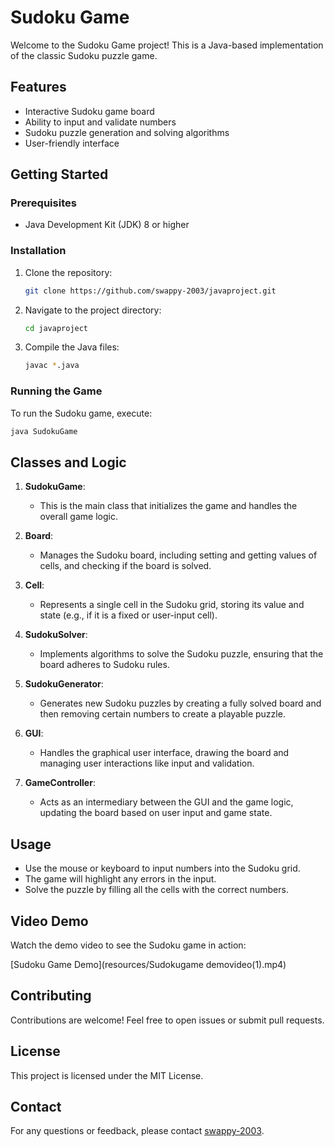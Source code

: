 
# Sudoku Game

Welcome to the Sudoku Game project! This is a Java-based implementation of the classic Sudoku puzzle game.

## Features

- Interactive Sudoku game board
- Ability to input and validate numbers
- Sudoku puzzle generation and solving algorithms
- User-friendly interface

## Getting Started

### Prerequisites

- Java Development Kit (JDK) 8 or higher

### Installation

1. Clone the repository:
   ```sh
   git clone https://github.com/swappy-2003/javaproject.git
   ```
2. Navigate to the project directory:
   ```sh
   cd javaproject
   ```
3. Compile the Java files:
   ```sh
   javac *.java
   ```

### Running the Game

To run the Sudoku game, execute:
```sh
java SudokuGame
```

## Classes and Logic

1. **SudokuGame**: 
   - This is the main class that initializes the game and handles the overall game logic.

2. **Board**: 
   - Manages the Sudoku board, including setting and getting values of cells, and checking if the board is solved.

3. **Cell**: 
   - Represents a single cell in the Sudoku grid, storing its value and state (e.g., if it is a fixed or user-input cell).

4. **SudokuSolver**: 
   - Implements algorithms to solve the Sudoku puzzle, ensuring that the board adheres to Sudoku rules.

5. **SudokuGenerator**: 
   - Generates new Sudoku puzzles by creating a fully solved board and then removing certain numbers to create a playable puzzle.

6. **GUI**: 
   - Handles the graphical user interface, drawing the board and managing user interactions like input and validation.

7. **GameController**: 
   - Acts as an intermediary between the GUI and the game logic, updating the board based on user input and game state.

## Usage

- Use the mouse or keyboard to input numbers into the Sudoku grid.
- The game will highlight any errors in the input.
- Solve the puzzle by filling all the cells with the correct numbers.

## Video Demo

Watch the demo video to see the Sudoku game in action:

[Sudoku Game Demo](resources/Sudokugame demovideo(1).mp4)


## Contributing

Contributions are welcome! Feel free to open issues or submit pull requests.

## License

This project is licensed under the MIT License.

## Contact

For any questions or feedback, please contact [swappy-2003](https://github.com/swappy-2003).
